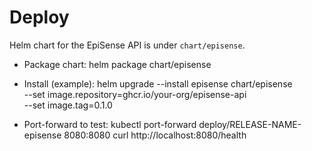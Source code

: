 # Deploy

Helm chart for the EpiSense API is under `chart/episense`.

- Package chart:
  helm package chart/episense

- Install (example):
  helm upgrade --install episense chart/episense \
    --set image.repository=ghcr.io/your-org/episense-api \
    --set image.tag=0.1.0

- Port-forward to test:
  kubectl port-forward deploy/RELEASE-NAME-episense 8080:8080
  curl http://localhost:8080/health
